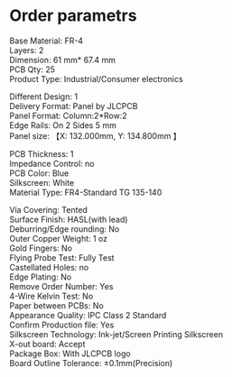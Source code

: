  # Order parametrs
Base Material: FR-4  
Layers: 2  
Dimension: 61 mm* 67.4 mm  
PCB Qty: 25  
Product Type: Industrial/Consumer electronics  

Different Design: 1  
Delivery Format: Panel by JLCPCB  
Panel Format: Column:2*Row:2  
Edge Rails: On 2 Sides 5 mm  
Panel size: 【X: 132.000mm, Y: 134.800mm 】  

PCB Thickness: 1  
Impedance Control: no  
PCB Color: Blue  
Silkscreen: White  
Material Type: FR4-Standard TG 135-140  

Via Covering: Tented  
Surface Finish: HASL(with lead)  
Deburring/Edge rounding: No  
Outer Copper Weight: 1 oz  
Gold Fingers: No  
Flying Probe Test: Fully Test  
Castellated Holes: no  
Edge Plating: No  
Remove Order Number: Yes  
4-Wire Kelvin Test: No  
Paper between PCBs: No  
Appearance Quality: IPC Class 2 Standard  
Confirm Production file: Yes  
Silkscreen Technology: Ink-jet/Screen Printing Silkscreen  
X-out board: Accept  
Package Box: With JLCPCB logo  
Board Outline Tolerance: ±0.1mm(Precision)  